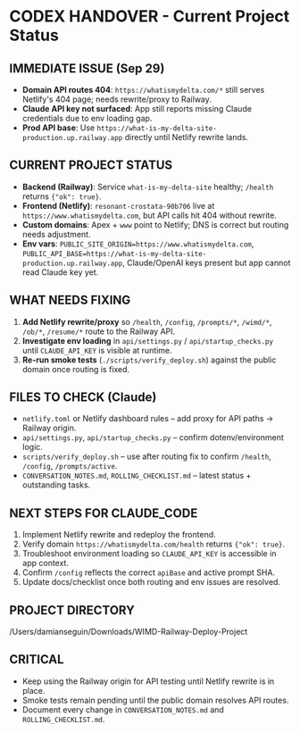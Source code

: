 # CODEX HANDOVER - Current Project Status

## IMMEDIATE ISSUE (Sep 29)
- **Domain API routes 404**: `https://whatismydelta.com/*` still serves Netlify's 404 page; needs rewrite/proxy to Railway.
- **Claude API key not surfaced**: App still reports missing Claude credentials due to env loading gap.
- **Prod API base**: Use `https://what-is-my-delta-site-production.up.railway.app` directly until Netlify rewrite lands.

## CURRENT PROJECT STATUS
- **Backend (Railway)**: Service `what-is-my-delta-site` healthy; `/health` returns `{"ok": true}`.
- **Frontend (Netlify)**: `resonant-crostata-90b706` live at `https://www.whatismydelta.com`, but API calls hit 404 without rewrite.
- **Custom domains**: Apex + `www` point to Netlify; DNS is correct but routing needs adjustment.
- **Env vars**: `PUBLIC_SITE_ORIGIN=https://www.whatismydelta.com`, `PUBLIC_API_BASE=https://what-is-my-delta-site-production.up.railway.app`, Claude/OpenAI keys present but app cannot read Claude key yet.

## WHAT NEEDS FIXING
1. **Add Netlify rewrite/proxy** so `/health`, `/config`, `/prompts/*`, `/wimd/*`, `/ob/*`, `/resume/*` route to the Railway API.
2. **Investigate env loading** in `api/settings.py` / `api/startup_checks.py` until `CLAUDE_API_KEY` is visible at runtime.
3. **Re-run smoke tests** (`./scripts/verify_deploy.sh`) against the public domain once routing is fixed.

## FILES TO CHECK (Claude)
- `netlify.toml` or Netlify dashboard rules – add proxy for API paths → Railway origin.
- `api/settings.py`, `api/startup_checks.py` – confirm dotenv/environment logic.
- `scripts/verify_deploy.sh` – use after routing fix to confirm `/health`, `/config`, `/prompts/active`.
- `CONVERSATION_NOTES.md`, `ROLLING_CHECKLIST.md` – latest status + outstanding tasks.

## NEXT STEPS FOR CLAUDE_CODE
1. Implement Netlify rewrite and redeploy the frontend.
2. Verify domain `https://whatismydelta.com/health` returns `{"ok": true}`.
3. Troubleshoot environment loading so `CLAUDE_API_KEY` is accessible in app context.
4. Confirm `/config` reflects the correct `apiBase` and active prompt SHA.
5. Update docs/checklist once both routing and env issues are resolved.

## PROJECT DIRECTORY
/Users/damianseguin/Downloads/WIMD-Railway-Deploy-Project

## CRITICAL
- Keep using the Railway origin for API testing until Netlify rewrite is in place.
- Smoke tests remain pending until the public domain resolves API routes.
- Document every change in `CONVERSATION_NOTES.md` and `ROLLING_CHECKLIST.md`.

